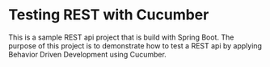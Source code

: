# Testing REST with Cucumber
This is a sample REST api project that is build with Spring Boot. The purpose of this project is 
to demonstrate how to test a REST api by applying Behavior Driven Development using Cucumber.